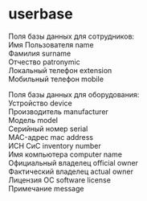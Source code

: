 # userbase
  
Поля базы данных для сотрудников:  
Имя Пользователя name  
Фамилия surname  
Отчество patronymic  
Локальный телефон extension  
Мобильный телефон mobile  
  

Поля базы данных для оборудования:  
Устройство device  
Производитель manufacturer  
Модель model  
Серийный номер serial  
MAC-адрес mac address  
ИСН СиС inventory number  
Имя компьютера computer name  
Официальный владелец official owner  
Фактический владелец actual owner  
Лицензия ОС software license  
Примечание message  

